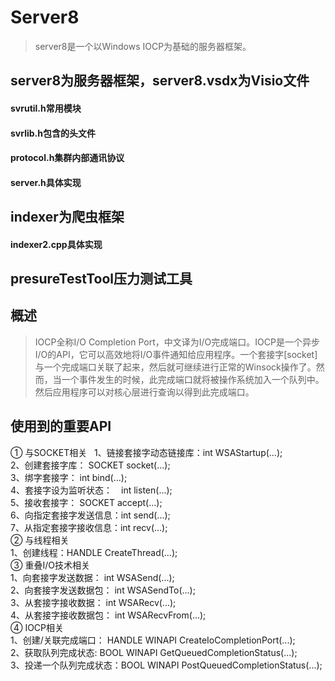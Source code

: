 # Server8
> server8是一个以Windows IOCP为基础的服务器框架。
## server8为服务器框架，server8.vsdx为Visio文件
#### svrutil.h常用模块
#### svrlib.h包含的头文件
#### protocol.h集群内部通讯协议
#### server.h具体实现

## indexer为爬虫框架
#### indexer2.cpp具体实现

## presureTestTool压力测试工具

## 概述
> IOCP全称I/O Completion Port，中文译为I/O完成端口。IOCP是一个异步I/O的API，它可以高效地将I/O事件通知给应用程序。一个套接字[socket]与一个完成端口关联了起来，然后就可继续进行正常的Winsock操作了。然而，当一个事件发生的时候，此完成端口就将被操作系统加入一个队列中。然后应用程序可以对核心层进行查询以得到此完成端口。  

## 使用到的重要API
① 与SOCKET相关  
1、链接套接字动态链接库：int WSAStartup(...);  
2、创建套接字库： SOCKET socket(...);  
3、绑字套接字： int bind(...);  
4、套接字设为监听状态：　int listen(...);  
5、接收套接字： SOCKET accept(...);  
6、向指定套接字发送信息：int send(...);  
7、从指定套接字接收信息：int recv(...);  
② 与线程相关  
1、创建线程：HANDLE CreateThread(...);  
③ 重叠I/O技术相关  
1、向套接字发送数据： int WSASend(...);  
2、向套接字发送数据包： int WSASendTo(...);  
3、从套接字接收数据： int WSARecv(...);  
4、从套接字接收数据包： int WSARecvFrom(...);  
④ IOCP相关  
1、创建/关联完成端口： HANDLE WINAPI CreateIoCompletionPort(...);  
2、获取队列完成状态: BOOL WINAPI GetQueuedCompletionStatus(...);  
3、投递一个队列完成状态：BOOL WINAPI PostQueuedCompletionStatus(...);
